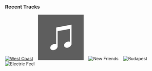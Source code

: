 ### Recent Tracks

[<img src='https://lastfm.freetls.fastly.net/i/u/300x300/2fcd3f3dca794eb397036ca87b2f12e7.png' width='150' height='150' alt='West Coast'>](https://google.com/)&nbsp;&nbsp;&nbsp;&nbsp;<img href='https://www.last.fm/music/kazlo/_/oxygen' src='https://github.com/atfinke/atfinke/blob/master/placeholder.jpeg?raw=true' width='150' height='150' alt='Oxygen'>&nbsp;&nbsp;&nbsp;&nbsp;<img href='https://www.last.fm/music/kid%2bcadaver/_/new%2bfriends' src='https://lastfm.freetls.fastly.net/i/u/300x300/62bdc61b4c27de0c8c015d05ac383b02.png' width='150' height='150' alt='New Friends'>&nbsp;&nbsp;&nbsp;&nbsp;<img href='https://www.last.fm/music/george%2bezra/_/budapest' src='https://lastfm.freetls.fastly.net/i/u/300x300/b004bd7eb038b9c4a11a5ae35ebd9934.png' width='150' height='150' alt='Budapest'>&nbsp;&nbsp;&nbsp;&nbsp;<img href='https://www.last.fm/music/mgmt/_/electric%2bfeel' src='https://lastfm.freetls.fastly.net/i/u/300x300/996e2f00e3b7aeaca4748aed1d3bb1e3.png' width='150' height='150' alt='Electric Feel'>&nbsp;&nbsp;&nbsp;&nbsp;
